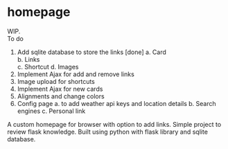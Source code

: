 # homepage
WIP.  
To do  
1. Add sqlite database to store the links  [done]
   a. Card  
   b. Links  
   c. Shortcut 
   d. Images 
3. Implement Ajax for add and remove links
4. Image upload for shortcuts
5. Implement Ajax for new cards
6. Alignments and change colors
7. Config page 
   a. to add weather api keys and location details
   b. Search engines
   c. Personal link

A custom homepage for browser with option to add links. Simple project to review flask knowledge. Built using python with flask library and sqlite database.
